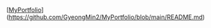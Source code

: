 [[MyPortfolio](https://github.com/GyeongMin2/MyPortfolio/)](https://github.com/GyeongMin2/MyPortfolio/blob/main/README.md)
